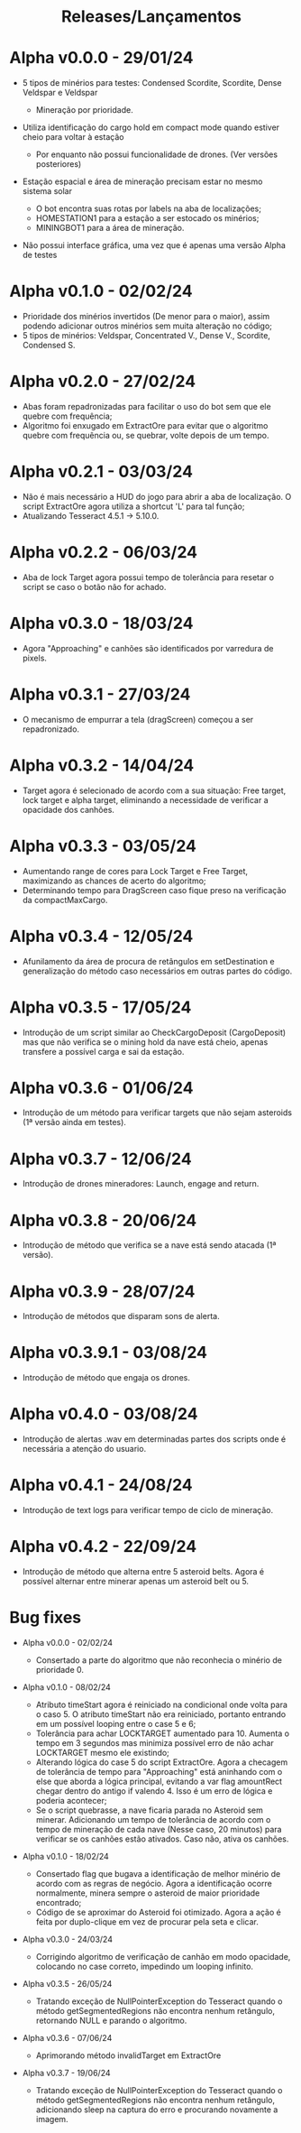 <h1 align="center"> Releases/Lançamentos </h1>

# Alpha v0.0.0 - 29/01/24

* 5 tipos de minérios para testes: Condensed Scordite, Scordite, Dense Veldspar e Veldspar
  - Mineração por prioridade.

* Utiliza identificação do cargo hold em compact mode quando estiver cheio para voltar à estação
    - Por enquanto não possui funcionalidade de drones. (Ver versões posteriores)

* Estação espacial e área de mineração precisam estar no mesmo sistema solar
    - O bot encontra suas rotas por labels na aba de localizações;
    - HOMESTATION1 para a estação a ser estocado os minérios;
    - MININGBOT1 para a área de mineração.

* Não possui interface gráfica, uma vez que é apenas uma versão Alpha de testes

# Alpha v0.1.0 - 02/02/24
  - Prioridade dos minérios invertidos (De menor para o maior), assim podendo adicionar outros minérios sem muita alteração no código;
  - 5 tipos de minérios: Veldspar, Concentrated V., Dense V., Scordite, Condensed S.

# Alpha v0.2.0 - 27/02/24
   - Abas foram repadronizadas para facilitar o uso do bot sem que ele quebre com frequência;
   - Algoritmo foi enxugado em ExtractOre para evitar que o algoritmo quebre com frequência ou, se quebrar, volte depois de um tempo.

# Alpha v0.2.1 - 03/03/24
  -  Não é mais necessário a HUD do jogo para abrir a aba de localização. O script ExtractOre agora utiliza a shortcut 'L' para tal função;
  -  Atualizando Tesseract 4.5.1 -> 5.10.0.

# Alpha v0.2.2 - 06/03/24
  - Aba de lock Target agora possui tempo de tolerância para resetar o script se caso o botão não for achado.

# Alpha v0.3.0 - 18/03/24
  - Agora "Approaching" e canhões são identificados por varredura de pixels.

# Alpha v0.3.1 - 27/03/24
  - O mecanismo de empurrar a tela (dragScreen) começou a ser repadronizado.

# Alpha v0.3.2 - 14/04/24
  - Target agora é selecionado de acordo com a sua situação: Free target, lock target e alpha target, eliminando a necessidade de verificar a opacidade dos canhões.

# Alpha v0.3.3 - 03/05/24
  - Aumentando range de cores para Lock Target e Free Target, maximizando as chances de acerto do algoritmo;
  - Determinando tempo para DragScreen caso fique preso na verificação da compactMaxCargo.

# Alpha v0.3.4 - 12/05/24
  - Afunilamento da área de procura de retângulos em setDestination e generalização do método caso necessários em outras partes do código.

# Alpha v0.3.5 - 17/05/24
  - Introdução de um script similar ao CheckCargoDeposit (CargoDeposit) mas que não verifica se o mining hold da nave está cheio, apenas transfere a possível carga e sai da estação.

# Alpha v0.3.6 - 01/06/24
  - Introdução de um método para verificar targets que não sejam asteroids (1ª versão ainda em testes).

# Alpha v0.3.7 - 12/06/24
  - Introdução de drones mineradores: Launch, engage and return.

# Alpha v0.3.8 - 20/06/24
  - Introdução de método que verifica se a nave está sendo atacada (1ª versão).

# Alpha v0.3.9 - 28/07/24
  - Introdução de métodos que disparam sons de alerta.

# Alpha v0.3.9.1 - 03/08/24
  - Introdução de método que engaja os drones.

# Alpha v0.4.0 - 03/08/24
  - Introdução de alertas .wav em determinadas partes dos scripts onde é necessária a atenção do usuario.

# Alpha v0.4.1 - 24/08/24
  - Introdução de text logs para verificar tempo de ciclo de mineração.

# Alpha v0.4.2 - 22/09/24
  - Introdução de método que alterna entre 5 asteroid belts. Agora é possível alternar entre minerar apenas um asteroid belt ou 5.


# Bug fixes

* Alpha v0.0.0 - 02/02/24
   - Consertado a parte do algoritmo que não reconhecia o minério de prioridade 0.
 
* Alpha v0.1.0 - 08/02/24
   - Atributo timeStart agora é reiniciado na condicional onde volta para o caso 5. O atributo timeStart não era reiniciado, portanto entrando em um possível looping entre o case 5 e 6;
   - Tolerância para achar LOCKTARGET aumentado para 10. Aumenta o tempo em 3 segundos mas minimiza possível erro de não achar LOCKTARGET mesmo ele existindo;
   - Alterando lógica do case 5 do script ExtractOre. Agora a checagem de tolerância de tempo para "Approaching" está aninhando com o else que aborda a lógica principal, evitando a var flag amountRect chegar dentro do antigo if valendo 4. Isso é um erro de lógica e poderia acontecer;
   - Se o script quebrasse, a nave ficaria parada no Asteroid sem minerar. Adicionando um tempo de tolerância de acordo com o tempo de mineração de cada nave (Nesse caso, 20 minutos) para verificar se os canhões estão ativados. Caso não, ativa os canhões.

* Alpha v0.1.0 - 18/02/24
  - Consertado flag que bugava a identificação de melhor minério de acordo com as regras de negócio. Agora a identificação ocorre normalmente, minera sempre o asteroid de maior prioridade encontrado;
  - Código de se aproximar do Asteroid foi otimizado. Agora a ação é feita por duplo-clique em vez de procurar pela seta e clicar.

* Alpha v0.3.0 - 24/03/24
  - Corrigindo algoritmo de verificação de canhão em modo opacidade, colocando no case correto, impedindo um looping infinito.

* Alpha v0.3.5 - 26/05/24
  - Tratando exceção de NullPointerException do Tesseract quando o método getSegmentedRegions não encontra nenhum retângulo, retornando NULL e parando o algoritmo.

* Alpha v0.3.6 - 07/06/24
  - Aprimorando método invalidTarget em ExtractOre

* Alpha v0.3.7 - 19/06/24
  - Tratando exceção de NullPointerException do Tesseract quando o método getSegmentedRegions não encontra nenhum retângulo, adicionando sleep na captura do erro e procurando novamente a imagem.
   

  
